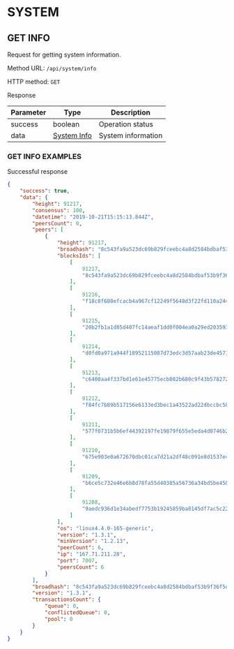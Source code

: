 # SYSTEM

## GET INFO

Request for getting system information.

Method URL: `/api/system/info`

HTTP method: `GET`

Response

| Parameter | Type                                    | Description                      |
|-----------|-----------------------------------------|----------------------------------|
| success   | boolean                                 | Operation status                 |
| data      | [System Info](../model.md#system-info) | System information               |

### GET INFO EXAMPLES

Successful response

```json
{
    "success": true,
    "data": {
        "height": 91217,
        "consensus": 100,
        "datetime": "2019-10-21T15:15:13.844Z",
        "peersCount": 0,
        "peers": [
            {
                "height": 91217,
                "broadhash": "8c543fa9a523dc69b829fceebc4a8d2584bdbaf53b9f36f5d73ccae609d390d6",
                "blocksIds": [
                    [
                        91217,
                        "8c543fa9a523dc69b829fceebc4a8d2584bdbaf53b9f36f5d73ccae609d390d6"
                    ],
                    [
                        91216,
                        "f18c8f680efcacb4a967cf12249f5648d3f22fd110a24452b0c149d792743513"
                    ],
                    [
                        91215,
                        "20b2fb1a1d85d407fc14aeaf1dd0f004ea0a29ed203593f3d773c5775aedd3d7"
                    ],
                    [
                        91214,
                        "d0fd0a971a944f18952115087d73edc3d57aab23de45713dd9a4171c13b88d9d"
                    ],
                    [
                        91213,
                        "c6400aa4f337bd1e61e45775ecb082b680c9f43b578272be275858b6c1fea0b7"
                    ],
                    [
                        91212,
                        "f84fc7b89b517156e6133ed3bec1a43522ad22dbccbc589c500174b3518bdc50"
                    ],
                    [
                        91211,
                        "577f0731b5b6ef44392197fe19879f655e5eda4d0746b22e5d8f948379f3722b"
                    ],
                    [
                        91210,
                        "675e903e0a672670dbc01ca7d21a2df48c091e8d1537e48b306230e86fa96032"
                    ],
                    [
                        91209,
                        "b6ce5c732e46e6b8d78fa55d40385a56736a34bd5be458d8a034ee6d2a191b24"
                    ],
                    [
                        91208,
                        "9aedc936d1e34abedf7753b19245859ba0145df7ac5c222142aba6284b81ed23"
                    ]
                ],
                "os": "linux4.4.0-165-generic",
                "version": "1.3.1",
                "minVersion": "1.2.13",
                "peerCount": 6,
                "ip": "167.71.211.28",
                "port": 7007,
                "peersCount": 6
            }
        ],
        "broadhash": "8c543fa9a523dc69b829fceebc4a8d2584bdbaf53b9f36f5d73ccae609d390d6",
        "version": "1.3.1",
        "transactionsCount": {
            "queue": 0,
            "conflictedQueue": 0,
            "pool": 0
        }
    }
}
```
